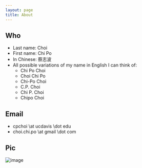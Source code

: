 ```yaml
---
layout: page
title: About
---
```


## <i class="fa fa-user"></i> Who
* Last name: Choi
* First name: Chi Po
* In Chinese: 蔡志波
* All possible variations of my name in English I can think of:
    * Chi Po Choi
    * Choi Chi Po
    * Chi-Po Choi
    * C.P. Choi
    * Chi P. Choi
    * Chipo Choi

## <i class="fa fa-envelope"></i> Email

* cpchoi \at ucdavis \dot edu
* choi.chi.po \at gmail \dot com

## <i class="fa fa-camera"></i> Pic

![image](../image/po_oak_ridge.png "Po")
